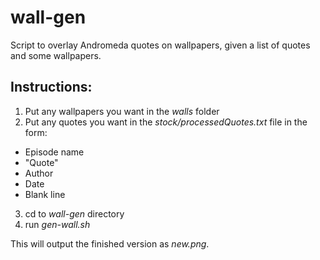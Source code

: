 # wall-gen
Script to overlay Andromeda quotes on wallpapers, given a list of quotes and some wallpapers. 
## Instructions:
1. Put any wallpapers you want in the *walls* folder
2. Put any quotes you want in the *stock/processedQuotes.txt* file in the form:
  * Episode name
  * "Quote"
  * Author
  * Date
  * Blank line
3. cd to *wall-gen* directory
4. run *gen-wall.sh* 

This will output the finished version as *new.png*.
